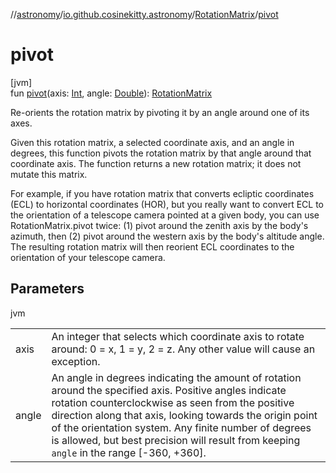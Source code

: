 //[astronomy](../../../index.md)/[io.github.cosinekitty.astronomy](../index.md)/[RotationMatrix](index.md)/[pivot](pivot.md)

# pivot

[jvm]\
fun [pivot](pivot.md)(axis: [Int](https://kotlinlang.org/api/latest/jvm/stdlib/kotlin/-int/index.html), angle: [Double](https://kotlinlang.org/api/latest/jvm/stdlib/kotlin/-double/index.html)): [RotationMatrix](index.md)

Re-orients the rotation matrix by pivoting it by an angle around one of its axes.

Given this rotation matrix, a selected coordinate axis, and an angle in degrees, this function pivots the rotation matrix by that angle around that coordinate axis. The function returns a new rotation matrix; it does not mutate this matrix.

For example, if you have rotation matrix that converts ecliptic coordinates (ECL) to horizontal coordinates (HOR), but you really want to convert ECL to the orientation of a telescope camera pointed at a given body, you can use RotationMatrix.pivot twice: (1) pivot around the zenith axis by the body's azimuth, then (2) pivot around the western axis by the body's altitude angle. The resulting rotation matrix will then reorient ECL coordinates to the orientation of your telescope camera.

## Parameters

jvm

| | |
|---|---|
| axis | An integer that selects which coordinate axis to rotate around:     0 = x, 1 = y, 2 = z. Any other value will cause an exception. |
| angle | An angle in degrees indicating the amount of rotation around the specified axis.     Positive angles indicate rotation counterclockwise as seen from the positive     direction along that axis, looking towards the origin point of the orientation system.     Any finite number of degrees is allowed, but best precision will result from keeping     `angle` in the range [-360, +360]. |
